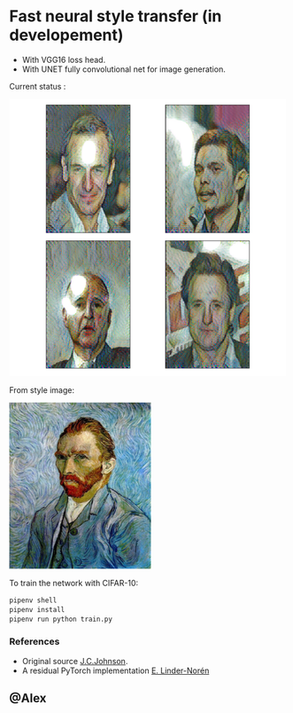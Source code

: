 # Fast neural style transfer (in developement)

* With VGG16 loss head.
* With UNET fully convolutional net for image generation.

Current status :

<img src="./data/reco.png" height="500rm">

From style image:

<img src="./style_images/van_gogh.jpg" height="300rm">

To train the network with CIFAR-10:

```bash
pipenv shell
pipenv install
pipenv run python train.py
```

### References

* Original source [J.C.Johnson](https://github.com/jcjohnson/fast-neural-style#models-from-the-paper).
* A residual PyTorch implementation [E. Linder-Norén](https://github.com/eriklindernoren/Fast-Neural-Style-Transfer)

## @Alex